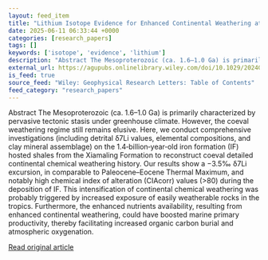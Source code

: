 ```yaml
---
layout: feed_item
title: "Lithium Isotope Evidence for Enhanced Continental Weathering at ∼1.4 Ga"
date: 2025-06-11 06:33:44 +0000
categories: [research_papers]
tags: []
keywords: ['isotope', 'evidence', 'lithium']
description: "Abstract The Mesoproterozoic (ca. 1.6–1.0 Ga) is primarily characterized by pervasive tectonic stasis under greenhouse climate. However, the coeval weatherin..."
external_url: https://agupubs.onlinelibrary.wiley.com/doi/10.1029/2024GL114218?af=R
is_feed: true
source_feed: "Wiley: Geophysical Research Letters: Table of Contents"
feed_category: "research_papers"
---
```


Abstract The Mesoproterozoic (ca. 1.6–1.0 Ga) is primarily characterized by pervasive tectonic stasis under greenhouse climate. However, the coeval weathering regime still remains elusive. Here, we conduct comprehensive investigations (including detrital δ7Li values, elemental compositions, and clay mineral assemblage) on the 1.4‐billion‐year‐old iron formation (IF) hosted shales from the Xiamaling Formation to reconstruct coeval detailed continental chemical weathering history. Our results show a −3.5‰ δ7Li excursion, in comparable to Paleocene–Eocene Thermal Maximum, and notably high chemical index of alteration (CIAcorr) values (>80) during the deposition of IF. This intensification of continental chemical weathering was probably triggered by increased exposure of easily weatherable rocks in the tropics. Furthermore, the enhanced nutrients availability, resulting from enhanced continental weathering, could have boosted marine primary productivity, thereby facilitating increased organic carbon burial and atmospheric oxygenation.

[Read original article](https://agupubs.onlinelibrary.wiley.com/doi/10.1029/2024GL114218?af=R)
